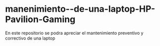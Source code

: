# manenimiento--de-una-laptop-HP-Pavilion-Gaming
En este repositorio se podra apreciar el mantenimiento preventivo y correctivo de una laptop
